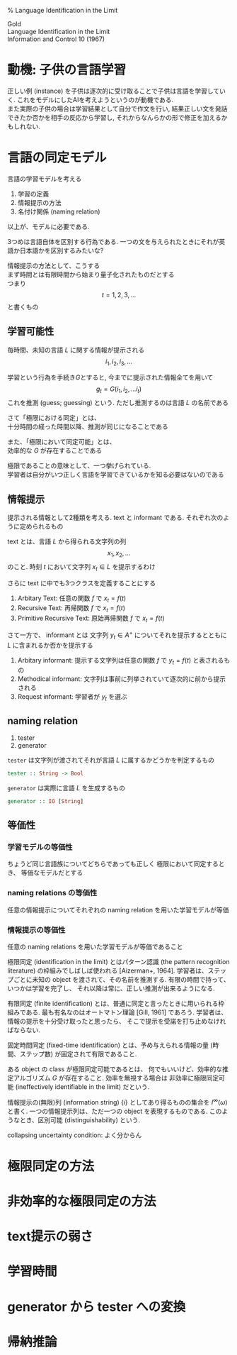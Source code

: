 % Language Identification in the Limit

<section>
<div class="author">Gold</div>
<div class="title">Language Identification in the Limit</div>
<div class="public">Information and Control 10 (1967)</div></section>

# 動機: 子供の言語学習

正しい例 (instance) を子供は逐次的に受け取ることで子供は言語を学習していく.
これをモデルにしたAIを考えようというのが動機である.  
また実際の子供の場合は学習結果として自分で作文を行い,
結果正しい文を発話できたか否かを相手の反応から学習し,
それからなんらかの形で修正を加えるかもしれない.

# 言語の同定モデル

言語の学習モデルを考える

1. 学習の定義
1. 情報提示の方法
1. 名付け関係 (naming relation)

以上が、モデルに必要である.

3つめは言語自体を区別する行為である.
一つの文を与えられたときにそれが英語か日本語かを区別するみたいな?

情報提示の方法として、こうする  
まず時間とは有限時間から始まり量子化されたものだとする  
つまり
$$t=1,2,3,...$$
と書くもの

## 学習可能性

毎時間、未知の言語 $L$ に関する情報が提示される
$$i_1, i_2, i_3,...$$

学習という行為を手続き$G$とすると,
今までに提示された情報全てを用いて
$$g_t = G(i_1, i_2, \ldots i_t)$$
これを推測 (guess; guessing) という.
ただし推測するのは言語 $L$ の名前である

さて「極限における同定」とは、  
十分時間の経った時間以降、推測が同じになることである

また、「極限において同定可能」とは、  
効率的な $G$ が存在することである

極限であることの意味として、一つ挙げられている.  
学習者は自分がいつ正しく言語を学習できているかを知る必要はないのである

## 情報提示

提示される情報として2種類を考える.
text と informant である.
それぞれ次のように定められるもの

text とは、言語 $L$ から得られる文字列の列
$$x_1, x_2, ...$$
のこと.
時刻 $t$ において文字列 $x_t \in L$ を提示するわけ

さらに text に中でも3つクラスを定義することにする

1. Arbitary Text: 任意の関数 $f$ で $x_t = f(t)$
1. Recursive Text: 再帰関数 $f$ で $x_t = f(t)$
1. Primitive Recursive Text: 原始再帰関数 $f$ で $x_t = f(t)$

さて一方で、
informant
とは
文字列 $y_t \in A^+$ についてそれを提示するとともに
$L$
に含まれるか否かを提示する

1. Arbitary informant: 提示する文字列は任意の関数 $f$ で $y_t = f(t)$ と表されるもの
1. Methodical informant: 文字列は事前に列挙されていて逐次的に前から提示される
1. Request informant: 学習者が $y_t$ を選ぶ

## naming relation

1. tester
1. generator

`tester` は文字列が渡されてそれが言語 $L$ に属するかどうかを判定するもの

```haskell
tester :: String -> Bool
```

`generator` は実際に言語 $L$ を生成するもの

```haskell
generator :: IO [String]
```

## 等価性

### 学習モデルの等価性
ちょうど同じ言語族についてどちらであっても正しく
極限において同定するとき、
等価なモデルだとする

### naming relations の等価性
任意の情報提示についてそれぞれの
naming relation
を用いた学習モデルが等価

### 情報提示の等価性
任意の naming relations を用いた学習モデルが等価であること

極限同定 (identification in the limit)
とはパターン認識 (the pattern recognition literature) の枠組みでしばしば使われる
[Aizerman+, 1964].
学習者は、ステップごとに未知の object を渡されて、その名前を推測する.
有限の時間で持って、いつかは学習を完了し、
それ以降は常に、正しい推測が出来るようになる.

有限同定 (finite identification)
とは、普通に同定と言ったときに用いられる枠組みである.
最も有名なのはオートマトン理論
[Gill, 1961]
であろう.
学習者は、情報の提示を十分受け取ったと思ったら、
そこで提示を受諾を打ち止めなければならない.

固定時間同定 (fixed-time identification)
とは、予め与えられる情報の量 (時間、ステップ数) が固定されて有限であること.

ある object の class が極限同定可能であるとは、
何でもいいけど、効率的な推定アルゴリズム $G$ が存在すること.
効率を無視する場合は
非効率に極限同定可能 (ineffectively identifiable in the limit)
だという.

情報提示の(無限)列 (information string) $\{i\}$ としてあり得るものの集合を
$I^\infty(\omega)$
と書く.
一つの情報提示列は、ただ一つの object を表現するものである.
このようなとき、区別可能 (distinguishability) という.

collapsing uncertainty condition: よく分からん

# 極限同定の方法

# 非効率的な極限同定の方法

# text提示の弱さ

# 学習時間

# generator から tester への変換

# 帰納推論

